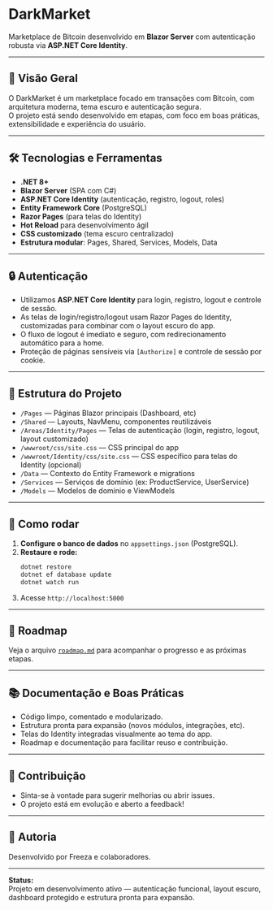 # DarkMarket

Marketplace de Bitcoin desenvolvido em **Blazor Server** com autenticação robusta via **ASP.NET Core Identity**.

---

## 🚀 Visão Geral

O DarkMarket é um marketplace focado em transações com Bitcoin, com arquitetura moderna, tema escuro e autenticação segura.  
O projeto está sendo desenvolvido em etapas, com foco em boas práticas, extensibilidade e experiência do usuário.

---

## 🛠️ Tecnologias e Ferramentas

- **.NET 8+**
- **Blazor Server** (SPA com C#)
- **ASP.NET Core Identity** (autenticação, registro, logout, roles)
- **Entity Framework Core** (PostgreSQL)
- **Razor Pages** (para telas do Identity)
- **Hot Reload** para desenvolvimento ágil
- **CSS customizado** (tema escuro centralizado)
- **Estrutura modular**: Pages, Shared, Services, Models, Data

---

## 🔒 Autenticação

- Utilizamos **ASP.NET Core Identity** para login, registro, logout e controle de sessão.
- As telas de login/registro/logout usam Razor Pages do Identity, customizadas para combinar com o layout escuro do app.
- O fluxo de logout é imediato e seguro, com redirecionamento automático para a home.
- Proteção de páginas sensíveis via `[Authorize]` e controle de sessão por cookie.

---

## 📁 Estrutura do Projeto

- `/Pages` — Páginas Blazor principais (Dashboard, etc)
- `/Shared` — Layouts, NavMenu, componentes reutilizáveis
- `/Areas/Identity/Pages` — Telas de autenticação (login, registro, logout, layout customizado)
- `/wwwroot/css/site.css` — CSS principal do app
- `/wwwroot/Identity/css/site.css` — CSS específico para telas do Identity (opcional)
- `/Data` — Contexto do Entity Framework e migrations
- `/Services` — Serviços de domínio (ex: ProductService, UserService)
- `/Models` — Modelos de domínio e ViewModels

---

## 📝 Como rodar

1. **Configure o banco de dados** no `appsettings.json` (PostgreSQL).
2. **Restaure e rode:**
   ```sh
   dotnet restore
   dotnet ef database update
   dotnet watch run
   ```
3. Acesse `http://localhost:5000`

---

## 📅 Roadmap

Veja o arquivo [`roadmap.md`](./roadmap.md) para acompanhar o progresso e as próximas etapas.

---

## 📚 Documentação e Boas Práticas

- Código limpo, comentado e modularizado.
- Estrutura pronta para expansão (novos módulos, integrações, etc).
- Telas do Identity integradas visualmente ao tema do app.
- Roadmap e documentação para facilitar reuso e contribuição.

---

## 🤝 Contribuição

- Sinta-se à vontade para sugerir melhorias ou abrir issues.
- O projeto está em evolução e aberto a feedback!

---

## 👤 Autoria

Desenvolvido por Freeza e colaboradores.

---

**Status:**  
Projeto em desenvolvimento ativo — autenticação funcional, layout escuro, dashboard protegido e estrutura pronta para expansão.
